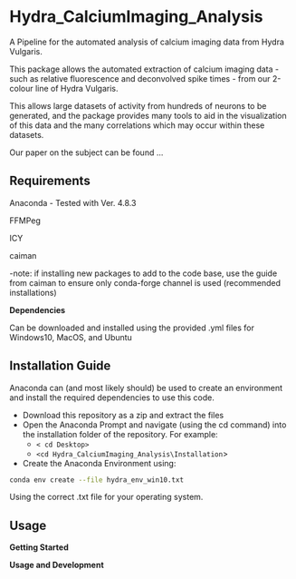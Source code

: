 # Hydra_CalciumImaging_Analysis
A Pipeline for the automated analysis of calcium imaging data from Hydra Vulgaris.

This package allows the automated extraction of calcium imaging data - such as relative fluorescence and deconvolved spike times - from our 2-colour line of Hydra Vulgaris.

This allows large datasets of activity from hundreds of neurons to be generated, and the package provides many tools to aid in the visualization of this data and the many correlations which may occur within these datasets.

Our paper on the subject can be found ...


## Requirements

Anaconda - Tested with Ver. 4.8.3

FFMPeg

ICY

caiman

-note: if installing new packages to add to the code base, use the guide from caiman to ensure only conda-forge channel is used (recommended installations)

**Dependencies**

Can be downloaded and installed using the provided .yml files for Windows10, MacOS, and Ubuntu

## Installation Guide

Anaconda can (and most likely should) be used to create an environment and install the required dependencies to use this code.

* Download this repository as a zip and extract the files
* Open the Anaconda Prompt and navigate (using the cd command) into the installation folder of the repository. For example:
  * `< cd Desktop>`
  * `<cd Hydra_CalciumImaging_Analysis\Installation`>
* Create the Anaconda Environment using:

```bash
conda env create --file hydra_env_win10.txt
```

Using the correct .txt file for your operating system.

## Usage

**Getting Started**

**Usage and Development**
